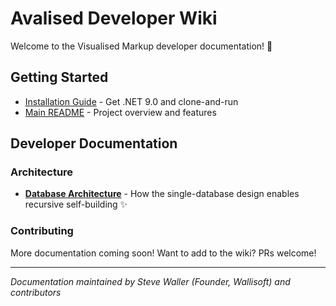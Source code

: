 # Avalised Developer Wiki

Welcome to the Visualised Markup developer documentation! 🚀

## Getting Started

- [Installation Guide](../INSTALL.md) - Get .NET 9.0 and clone-and-run
- [Main README](../README.md) - Project overview and features

## Developer Documentation

### Architecture

- **[Database Architecture](dev/DATABASE_ARCHITECTURE.md)** - How the single-database design enables recursive self-building ✨

### Contributing

More documentation coming soon! Want to add to the wiki? PRs welcome!

---

*Documentation maintained by Steve Waller (Founder, Wallisoft) and contributors*
